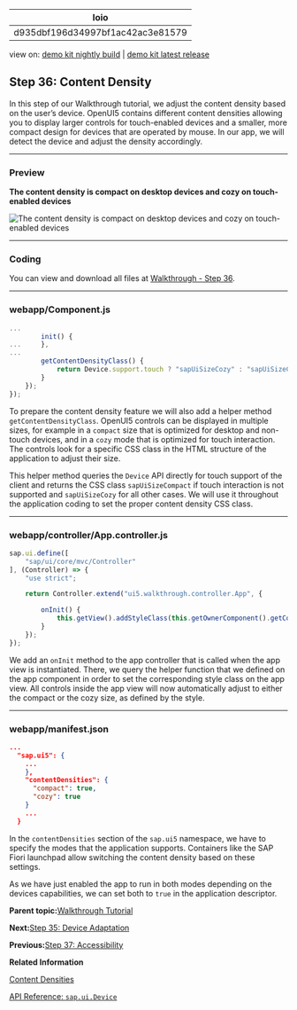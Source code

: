 <!-- loiod935dbf196d34997bf1ac42ac3e81579 -->

| loio |
| -----|
| d935dbf196d34997bf1ac42ac3e81579 |

<div id="loio">

view on: [demo kit nightly build](https://sdk.openui5.org/nightly/#/topic/d935dbf196d34997bf1ac42ac3e81579) | [demo kit latest release](https://sdk.openui5.org/topic/d935dbf196d34997bf1ac42ac3e81579)</div>

## Step 36: Content Density

In this step of our Walkthrough tutorial, we adjust the content density based on the user’s device. OpenUI5 contains different content densities allowing you to display larger controls for touch-enabled devices and a smaller, more compact design for devices that are operated by mouse. In our app, we will detect the device and adjust the density accordingly.

***

### Preview

  
  
**The content density is compact on desktop devices and cozy on touch-enabled devices**

![](images/loiof216b131c492448d8a1df25db2b9a26d_LowRes.png "The content density is compact on desktop devices and cozy on touch-enabled
					devices")

***

### Coding

You can view and download all files at [Walkthrough - Step 36](https://sdk.openui5.org/entity/sap.m.tutorial.walkthrough/sample/sap.m.tutorial.walkthrough.36).

***

### webapp/Component.js

```js
...
		init() {
...		},
...
		getContentDensityClass() {
			return Device.support.touch ? "sapUiSizeCozy" : "sapUiSizeCompact";
		}
	});
});
```

To prepare the content density feature we will also add a helper method `getContentDensityClass`. OpenUI5 controls can be displayed in multiple sizes, for example in a `compact` size that is optimized for desktop and non-touch devices, and in a `cozy` mode that is optimized for touch interaction. The controls look for a specific CSS class in the HTML structure of the application to adjust their size.

This helper method queries the `Device` API directly for touch support of the client and returns the CSS class `sapUiSizeCompact` if touch interaction is not supported and `sapUiSizeCozy` for all other cases. We will use it throughout the application coding to set the proper content density CSS class.

***

### webapp/controller/App.controller.js

```js
sap.ui.define([
	"sap/ui/core/mvc/Controller"
], (Controller) => {
	"use strict";

	return Controller.extend("ui5.walkthrough.controller.App", {

		onInit() {
			this.getView().addStyleClass(this.getOwnerComponent().getContentDensityClass());
		}
	});
});
```

We add an `onInit` method to the app controller that is called when the app view is instantiated. There, we query the helper function that we defined on the app component in order to set the corresponding style class on the app view. All controls inside the app view will now automatically adjust to either the compact or the cozy size, as defined by the style.

***

### webapp/manifest.json

```json
...
  "sap.ui5": {
    ...  
    },
    "contentDensities": {
      "compact": true,
      "cozy": true
    }
    ...
  }
```

In the `contentDensities` section of the `sap.ui5` namespace, we have to specify the modes that the application supports. Containers like the SAP Fiori launchpad allow switching the content density based on these settings.

As we have just enabled the app to run in both modes depending on the devices capabilities, we can set both to `true` in the application descriptor.

**Parent topic:**[Walkthrough Tutorial](Walkthrough_Tutorial_3da5f4b.md "In this tutorial we will introduce you to all major development paradigms of OpenUI5.")

**Next:**[Step 35: Device Adaptation](Step_35_Device_Adaptation_d63a15e.md "We now configure the visibility and properties of controls based on the device that we run the application on. By making use of the sap.ui.Device API and defining a device model we will make the app look great on many devices.")

**Previous:**[Step 37: Accessibility](Step_37_Accessibility_ff7cab1.md "In this step we're going to improve the accessibility of our app.")

**Related Information**  


[Content Densities](Content_Densities_e54f729.md "The devices used to run apps that are developed with OpenUI5 run on various different operating systems and have very different screen sizes. OpenUI5 contains different content densities for certain controls that allow your app to adapt to the device in question, allowing you to display larger controls for touch-enabled devices and a smaller, more compact design for devices that are operated by mouse.")

[API Reference: `sap.ui.Device`](https://sdk.openui5.org/api/sap.ui.Device)


